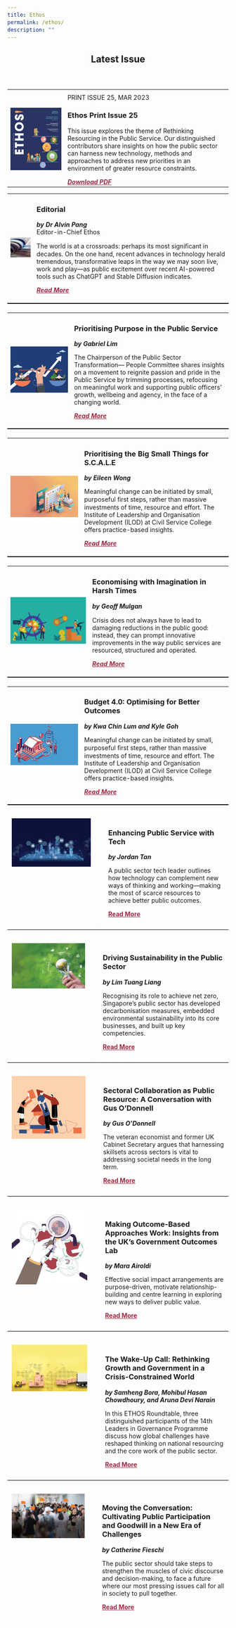 ```yaml
---
title: Ethos
permalink: /ethos/
description: ""
---
```

<style>
	
header h2
{
		text-align:center;
}	
	
#top
{
margin-top: 40px;	
}

#text
{
	margin-top: 10px;
}
	
#text,#text1,#text2,#text3,#text4,#text5, #text6, #text7,#text8, #text9,#text10,#text11 
{
margin-left:20px;	
}

#purpose,#scale,#econ, #budget, #enhance, #driving,#sector,#outcome
{
	margin-top:20px;
	border-bottom: 0.5px solid black;
}
	
#cultivate
{
		margin-top:20px;
}

#img1 img
{
	width:370px;
}	

#img4 img
{
width: 550px;
}

	
#editorial
{
	border-bottom: 0.5px solid black;
}

.button1 a
{
	color: #9f2943;
	font-style: italic;
	font-weight:bold
}

.button2 a
{
	color: #9f2943;
	font-weight: bold;
}	
	
.grid-container
	{
  display: grid;
  grid-template-columns: auto auto;
}

.grid-item {
  background-color: rgba(255, 255, 255, 0.8);
  padding:10px;
}		

	
</style>

<header>
<h2>Latest Issue</h2>
</header>
	
<table id="column-1">
<tbody>

<tr><th>	

</th>	
	
</tr><tr>
<td><img src="/images/Ethos_Images/Ethos_Issue_25/ETHOS_APR2023_Cover.jpg"></td>
<td>PRINT ISSUE 25, MAR 2023
<h3>Ethos Print Issue 25</h3>	
<p>This issue explores the theme of Rethinking Resourcing in the Public Service. Our distinguished contributors share insights on how the public sector can harness new technology, methods and approaches to address new priorities in an environment of greater resource constraints.</p>


<div class="button1"><a target="_blank" href="https://go.gov.sg/ethos-issue-25">Download PDF</a></div></td>
</tr>
	
</tbody>
</table>



<table id="editorial">
<tbody>

<tr>
<td><img src="/images/Ethos_Images/Ethos_Issue_23/Editorial_02.jpg"></td>

<td>	
<h3>Editorial </h3>
<b><i>by Dr Alvin Pang</i></b>
<figcaption>
Editor-in-Chief Ethos
</figcaption>
	
<p>	
The world is at a crossroads: perhaps its most signiﬁcant in decades. On the one hand, recent advances in technology herald tremendous, transformative leaps in the way we may soon live, work and play—as public excitement over recent AI-powered tools such as ChatGPT and Stable Diffusion indicates.
</p>	

<div class="button1"><a target="_blank" href="https://go.gov.sg/ethos-issue-25">Read More</a></div> <br>
</td>
</tr>
	
</tbody>
</table>


<table id="purpose">
<tbody>

<tr>
<td><img src="/images/Ethos_Images/Ethos_Issue_25/ETHOS_APR2023_GabrielLim.jpg"></td>

<td>	
<h3>Prioritising Purpose  
in the Public Service</h3>
<b><i>by Gabriel Lim</i></b>

<p>	
The Chairperson of  the Public Sector Transformation—  People Committee shares insights on a movement to reignite passion and pride in the Public Service by trimming processes, refocusing on meaningful work and supporting public officers’ growth, wellbeing and agency, in the face of a changing world.
</p>	

<div class="button1"><a target="_blank" href="https://go.gov.sg/ethos-issue-25">Read More</a></div><br>
</td>
</tr>
</tbody>
</table>

<table id="scale">
<tbody>

<tr>
<td><img src="/images/Ethos_Images/Ethos_Issue_25/ETHOS_APR2023_EileenWong_1.jpg"></td>

<td>	
<h3>Prioritising the Big Small Things for S.C.A.L.E</h3>
<b><i>by Eileen Wong</i></b>

<p>	
Meaningful change can be initiated by small, purposeful ﬁrst steps, rather than massive investments of time, resource and effort. The Institute of Leadership and Organisation Development (ILOD) at Civil Service College offers practice-based insights. 
</p>	

<div class="button1"><a target="_blank" href="https://go.gov.sg/ethos-issue-25">Read More</a></div><br>
</td>
</tr>
</tbody>
</table>

<table id="econ">
<tbody>

<tr>
<td><img src="/images/Ethos_Images/Ethos_Issue_25/ETHOS_APR2023_GeoffMulgan_1.jpg"></td>

<td>	
<h3>Economising with Imagination in Harsh Times</h3>
<b><i>by Geoﬀ Mulgan</i></b>

<p>	
Crisis does not always have to lead to damaging reductions in the 
public good: instead, they can prompt innovative improvements in 
the way public services are resourced, structured and operated. 
</p>	

<div class="button1"><a target="_blank" href="https://go.gov.sg/ethos-issue-25">Read More</a></div><br>
</td>
</tr>
</tbody>
</table>


<table id="budget">
<tbody>

<tr>
<td><img src="/images/Ethos_Images/Ethos_Issue_25/ETHOS_APR2023_KwaChinLum&amp;KyleGoh_1.jpg"></td>

<td>	
<h3>Budget 4.0: Optimising for Better Outcomes</h3>
<b><i>by Kwa Chin Lum and Kyle Goh</i></b>

<p>	
Meaningful change can be initiated by small, purposeful ﬁrst steps, rather than massive investments of time, resource and effort.  The Institute of Leadership and Organisation Development (ILOD) at Civil Service College offers practice-based insights. 
</p>	

<div class="button1"><a target="_blank" href="https://go.gov.sg/ethos-issue-25">Read More</a></div><br>
</td>
</tr>
</tbody>
</table>







<div id="enhance" class="grid-container">
	
<div id="img6" class="grid-item">
<img src="/images/Ethos_Images/Ethos_Issue_25/ETHOS_APR2023_JordanTan.jpg">
</div>
	
<div id="text6" class="grid-item">
<h3> Enhancing Public Service with Tech</h3>
	<b><i>by Jordan Tan</i></b>
<p>	
A public sector tech leader outlines how technology can complement new ways of thinking and working—making the most of scarce resources to achieve better public outcomes.</p>

<div class="button2"><a href="#">Read More</a></div><br>
	
</div>
</div>


<div id="driving" class="grid-container">
	
<div id="img7" class="grid-item">
<img src="/images/Ethos_Images/Ethos_Issue_25/ETHOS_APR2023_LimTuangLiang_1.jpg">
</div>
	
<div id="text7" class="grid-item">
<h3>Driving Sustainability in the Public Sector</h3>
	<b><i>by Lim Tuang Liang</i></b>
<p>	
Recognising its role to achieve net zero, Singapore’s public sector has developed decarbonisation measures, embedded environmental sustainability into its core businesses, and built up key competencies.</p>

<div class="button2"><a href="#">Read More</a></div><br>
	
</div>
</div>

<div id="sector" class="grid-container">
	
<div id="img8" class="grid-item">
<img src="/images/Ethos_Images/Ethos_Issue_25/ETHOS_APR2023_GusODonnell.jpg">
</div>
	
<div id="text8" class="grid-item">
<h3>Sectoral Collaboration as Public Resource: A Conversation with  Gus O’Donnell</h3>
	<b><i>by Gus O’Donnell</i></b>
<p>	
The veteran economist and former UK Cabinet Secretary argues that harnessing skillsets across sectors is vital  
to addressing societal needs in the long term.</p>

<div class="button2"><a href="#">Read More</a></div><br>
	
</div>
</div>

<div id="outcome" class="grid-container">
	
<div id="img9" class="grid-item">
<img src="/images/Ethos_Images/Ethos_Issue_25/ETHOS_APR2023_MaraAiroldi.jpg">
</div>
	
<div id="text9" class="grid-item">
<h3> Making Outcome-Based Approaches Work:  Insights from the UK’s Government Outcomes Lab</h3>
	<b><i>by Mara Airoldi</i></b>
<p>	
Effective social impact arrangements are purpose-driven, motivate relationship-building 
and centre learning in exploring new ways to deliver public value. </p>

<div class="button2"><a href="#">Read More</a></div><br>
	
</div>
</div>

<div id="outcome" class="grid-container">
	
<div id="img10" class="grid-item">
<img src="/images/Ethos_Images/Ethos_Issue_25/ETHOS_APR2023_Bora,Chowdhoury,%20Narain.jpg">
</div>
	
<div id="text10" class="grid-item">
<h3> The Wake-Up Call: Rethinking Growth and Government in a  Crisis-Constrained World </h3>
	<b><i>by Samheng Bora, Mohibul Hasan Chowdhoury, and  Aruna Devi Narain</i></b>
<p>	In this ETHOS Roundtable, three distinguished participants of the  14th Leaders in Governance Programme discuss how global challenges have reshaped thinking on national resourcing and the core work of the public sector.</p>

<div class="button2"><a href="#">Read More</a></div><br>
	
</div>
</div>

<div id="cultivate" class="grid-container">
	
<div id="img11" class="grid-item">
<img src="/images/Ethos_Images/Ethos_Issue_25/ETHOS_APR2023_CatherineFieschi.jpg">
</div>
	
<div id="text11" class="grid-item">
<h3> Moving the Conversation: Cultivating Public Participation and Goodwill in a New Era of Challenges</h3>
	<b><i>by Catherine Fieschi</i></b>
<p>	The public sector should take steps to strengthen the muscles of civic discourse and decision-making, to face a future where our most pressing issues call for all in society to pull together.</p>

<div class="button2"><a href="#">Read More</a></div><br>
	
</div>
</div>